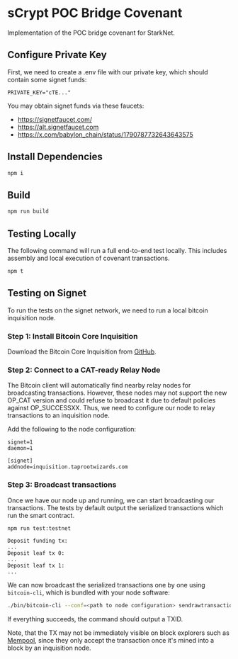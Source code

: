 # sCrypt POC Bridge Covenant

Implementation of the POC bridge covenant for StarkNet.

## Configure Private Key

First, we need to create a .env file with our private key, which should contain some signet funds:

```
PRIVATE_KEY="cTE..."
```

You may obtain signet funds via these faucets:
- https://signetfaucet.com/
- https://alt.signetfaucet.com
- https://x.com/babylon_chain/status/1790787732643643575


## Install Dependencies

```sh
npm i
```

## Build

```sh
npm run build
```

## Testing Locally

The following command will run a full end-to-end test locally. This includes assembly and local execution of covenant transactions.

```sh
npm t
```

## Testing on Signet

To run the tests on the signet network, we need to run a local bitcoin inquisition node.

### Step 1: Install Bitcoin Core Inquisition

Download the Bitcoin Core Inquisition from [GitHub](https://github.com/bitcoin-inquisition/bitcoin/releases).

### Step 2: Connect to a CAT-ready Relay Node

The Bitcoin client will automatically find nearby relay nodes for broadcasting transactions. However, these nodes may not support the new OP_CAT version and could refuse to broadcast it due to default policies against OP_SUCCESSXX. Thus, we need to configure our node to relay transactions to an inquisition node.

Add the following to the node configuration:
```
signet=1
daemon=1

[signet]
addnode=inquisition.taprootwizards.com
```

### Step 3: Broadcast transactions

Once we have our node up and running, we can start broadcasting our transactions. The tests by default output the serialized transactions which run the smart contract.

```sh
npm run test:testnet
```

```
Deposit funding tx:
...
Deposit leaf tx 0:
...
Deposit leaf tx 1:
...
```

We can now broadcast the serialized transactions one by one using `bitcoin-cli`, which is bundled with your node software:

```sh
./bin/bitcoin-cli --conf=<path to node configuration> sendrawtransaction 020000000001022...
```

If everything succeeds, the command should output a TXID.

Note, that the TX may not be immediately visible on block explorers such as [Mempool](https://mempool.space/signet), since they only accept the transaction once it's mined into a block by an inquisition node.
